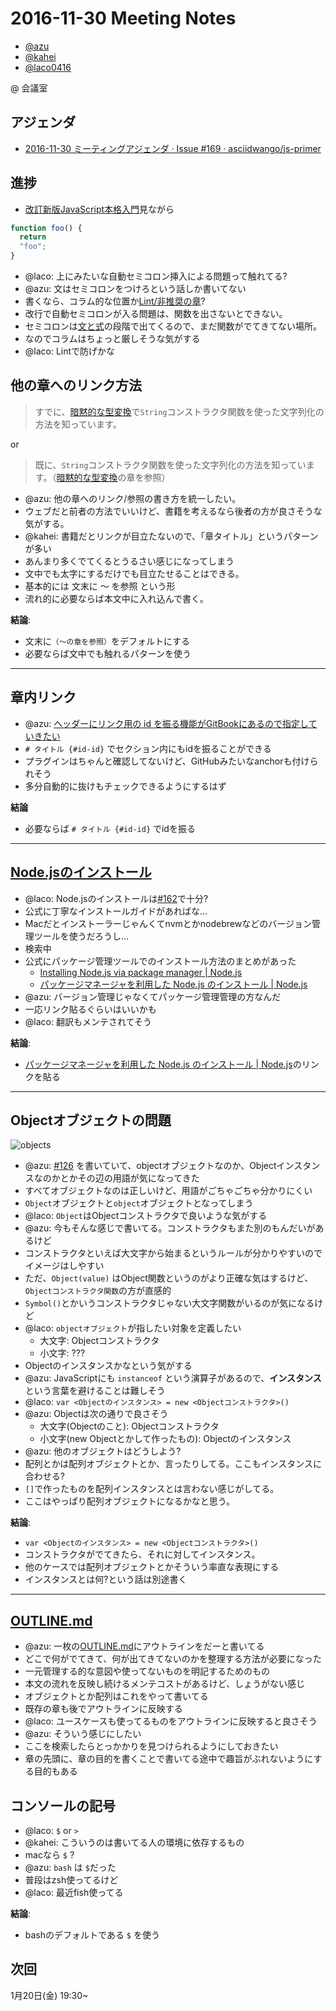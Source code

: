 # 2016-11-30 Meeting Notes

- [@azu](https://github.com/azu)
- [@kahei](https://github.com/kahei)
- [@laco0416](https://github.com/laco0416)

@ 会議室

## アジェンダ

- [2016-11-30 ミーティングアジェンダ · Issue #169 · asciidwango/js-primer](https://github.com/asciidwango/js-primer/issues/169 "2016-11-30 ミーティングアジェンダ · Issue #169 · asciidwango/js-primer")

## 進捗

- [改訂新版JavaScript本格入門](http://gihyo.jp/book/2016/978-4-7741-8411-1 "改訂新版JavaScript本格入門")見ながら

```js
function foo() {
  return
  "foo";
}
```

- @laco: 上にみたいな自動セミコロン挿入による問題って触れてる?
- @azu: 文はセミコロンをつけろという話しか書いてない
- 書くなら、コラム的な位置か[Lint/非推奨の章](https://github.com/asciidwango/js-primer/issues/142 "Lint/非推奨の章")?
- 改行で自動セミコロンが入る問題は、関数を出さないとできない。
- セミコロンは[文と式](https://asciidwango.github.io/js-primer/basic/statement-expression/ "文と式 · JavaScriptの入門書 #jsprimer")の段階で出てくるので、まだ関数がでてきてない場所。
- なのでコラムはちょっと厳しそうな気がする
- @laco: Lintで防げかな


## 他の章へのリンク方法


> すでに、[暗黙的な型変換](../implicit-coercion/README.md#to-string)で`String`コンストラクタ関数を使った文字列化の方法を知っています。

or

> 既に、`String`コンストラクタ関数を使った文字列化の方法を知っています。（[暗黙的な型変換](../implicit-coercion/README.md#to-string)の章を参照）


- @azu: 他の章へのリンク/参照の書き方を統一したい。
- ウェブだと前者の方法でいいけど、書籍を考えるなら後者の方が良さそうな気がする。
- @kahei: 書籍だとリンクが目立たないので、「章タイトル」というパターンが多い
- あんまり多くでてくるとうるさい感じになってしまう
- 文中でも太字にするだけでも目立たせることはできる。
- 基本的には 文末に 〜 を参照 という形
- 流れ的に必要ならば本文中に入れ込んで書く。

**結論**:

- 文末に`（〜の章を参照）`をデフォルトにする
- 必要ならば文中でも触れるパターンを使う

----


## 章内リンク

- @azu: [ヘッダーにリンク用の id を振る機能がGitBookにあるので指定していきたい](https://github.com/asciidwango/js-primer/issues/169#issuecomment-263162949 "ヘッダーにリンク用の id を振る機能がGitBookにあるので指定していきたい。")
- `# タイトル {#id-id}` でセクション内にもidを振ることができる
- プラグインはちゃんと確認してないけど、GitHubみたいなanchorも付けられそう
- 多分自動的に抜けもチェックできるようにするはず

**結論**

- 必要ならば  `# タイトル {#id-id}` でidを振る

-----

## [Node.jsのインストール](https://github.com/asciidwango/js-primer/issues/169#issuecomment-263191630 "Node.jsのインストール")

- @laco: Node.jsのインストールは[#162](https://github.com/asciidwango/js-primer/pull/162)で十分?
- 公式に丁寧なインストールガイドがあればな…
- Macだとインストーラーじゃんくてnvmとかnodebrewなどのバージョン管理ツールを使うだろうし…
- 検索中
- 公式にパッケージ管理ツールでのインストール方法のまとめがあった
  - [Installing Node.js via package manager | Node.js](https://nodejs.org/en/download/package-manager/)
  - [パッケージマネージャを利用した Node.js のインストール | Node.js](https://nodejs.org/ja/download/package-manager/)
- @azu: バージョン管理じゃなくてパッケージ管理管理の方なんだ
- 一応リンク貼るぐらいはいいかも
- @laco: 翻訳もメンテされてそう

**結論**:

- [パッケージマネージャを利用した Node.js のインストール | Node.js](https://nodejs.org/ja/download/package-manager/)のリンクを貼る

----


## Objectオブジェクトの問題

![objects](https://cloud.githubusercontent.com/assets/19714/20735513/ec5a1012-b6e3-11e6-9c5b-4ce5e609c18a.png)

- @azu: [#126](https://github.com/asciidwango/js-primer/issues/126) を書いていて、objectオブジェクトなのか、Objectインスタンスなのかとかその辺の用語が気になってきた
- すべてオブジェクトなのは正しいけど、用語がごちゃごちゃ分かりにくい
- `Object`オブジェクトと`object`オブジェクトとなってしまう
- @laco: `Object`はObjectコンストラクタで良いような気がする
- @azu: 今もそんな感じで書いてる。コンストラクタもまた別のもんだいがあるけど
- コンストラクタといえば大文字から始まるというルールが分かりやすいのでイメージはしやすい
- ただ、`Object(value)` はObject関数というのがより正確な気はするけど、`Objectコンストラクタ関数`の方が直感的
- `Symbol()`とかいうコンストラクタじゃない大文字関数がいるのが気になるけど
- @laco: `objectオブジェクト`が指したい対象を定義したい
    - 大文字: Objectコンストラクタ
    - 小文字: ???
- Objectのインスタンスかなという気がする
- @azu: JavaScriptにも `instanceof` という演算子があるので、**インスタンス**という言葉を避けることは難しそう
- @laco: `var <Objectのインスタンス> = new <Objectコンストラクタ>()`
- @azu: Objectは次の通りで良さそう
    - 大文字(Objectのこと): Objectコンストラクタ
    - 小文字(new Objectとかして作ったもの): Objectのインスタンス
- @azu: 他のオブジェクトはどうしよう?
- 配列とかは配列オブジェクトとか、言ったりしてる。ここもインスタンスに合わせる?
- `[]`で作ったものを配列インスタンスとは言わない感じがしてる。
- ここはやっぱり配列オブジェクトになるかなと思う。

**結論**:

- `var <Objectのインスタンス> = new <Objectコンストラクタ>()`
- コンストラクタがでてきたら、それに対してインスタンス。
- 他のケースでは配列オブジェクトとかそういう率直な表現にする
- インスタンスとは何?という話は別途書く


---

## [OUTLINE.md](https://github.com/asciidwango/js-primer/blob/master/source/OUTLINE.md)

- @azu: 一枚の[OUTLINE.md](https://github.com/asciidwango/js-primer/blob/master/source/OUTLINE.md)にアウトラインをだーと書いてる
- どこで何がでてきて、何が出てきてないのかを整理する方法が必要になった
- 一元管理する的な意図や使ってないものを明記するためのもの
- 本文の流れを反映し続けるメンテコストがあるけど、しょうがない感じ
- オブジェクトとか配列はこれをやって書いてる
- 既存の章も後でアウトラインに反映する
- @laco: ユースケースも使ってるものをアウトラインに反映すると良さそう
- @azu: そういう感じにしたい
- ここを検索したらとっかかりを見つけられるようにしておきたい
- 章の先頭に、章の目的を書くことで書いてる途中で趣旨がぶれないようにする目的もある

## コンソールの記号

- @laco: `$` or `>`
- @kahei: こういうのは書いてる人の環境に依存するもの
- macなら `$` ?
- @azu: `bash` は `$`だった
- 普段はzsh使ってるけど
- @laco: 最近fish使ってる

**結論**:

- bashのデフォルトである `$` を使う

## 次回

1月20日(金) 19:30~
